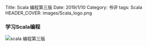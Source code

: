 Title: Scala 编程第三版
Date: 2019/1/10
Category: 书评
tags: Scala
HEADER_COVER: images/Scala_logo.png
### 学习Scala编程

![scala 编程第三版]({static}../images/scala.jpg)
